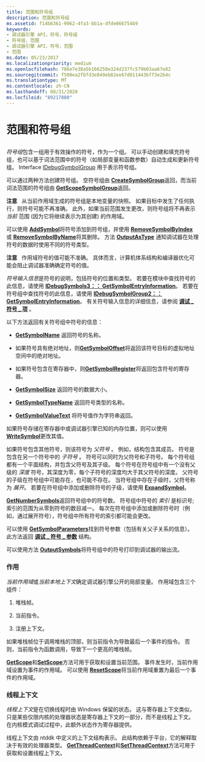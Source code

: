 ```yaml
---
title: 范围和符号组
description: 范围和符号组
ms.assetid: f14b6361-9962-4fa3-bb1a-dfde066754b9
keywords:
- 调试器引擎 API，符号，符号组
- 符号组，范围
- 调试器引擎 API，符号，范围
- 范围
ms.date: 05/23/2017
ms.localizationpriority: medium
ms.openlocfilehash: 786e7e38a5b166258e324d237fc579b03aa67e82
ms.sourcegitcommit: f500ea2fbfd3e849eb82ee67d011443bff3e2b4c
ms.translationtype: MT
ms.contentlocale: zh-CN
ms.lasthandoff: 08/31/2020
ms.locfileid: "89217880"
---
```

# <a name="scopes-and-symbol-groups"></a>范围和符号组


## <span id="ddk_scopes_and_symbol_groups_dbx"></span><span id="DDK_SCOPES_AND_SYMBOL_GROUPS_DBX"></span>


*符号组*包含一组用于有效操作的符号，作为一个组。 可以手动创建和填充符号组，也可以基于词法范围中的符号（如局部变量和函数参数）自动生成和更新符号组。 Interface [IDebugSymbolGroup](/windows-hardware/drivers/ddi/dbgeng/nn-dbgeng-idebugsymbolgroup) 用于表示符号组。

可以通过两种方法创建符号组。 空符号组由 [**CreateSymbolGroup**](/windows-hardware/drivers/ddi/dbgeng/nf-dbgeng-idebugsymbols3-createsymbolgroup)返回，而当前词法范围的符号组由 [**GetScopeSymbolGroup**](/windows-hardware/drivers/ddi/dbgeng/nf-dbgeng-idebugsymbols3-getscopesymbolgroup)返回。

**注意**   从当前作用域生成的符号组是本地变量的快照。 如果目标中发生了任何执行，则符号可能不再准确。 此外，如果当前范围发生更改，则符号组将不再表示 *当前* 范围 (因为它将继续表示为其创建) 的作用域。

 

可以使用 [**AddSymbol**](/windows-hardware/drivers/ddi/dbgeng/nf-dbgeng-idebugsymbolgroup2-addsymbol)将符号添加到符号组，并使用 [**RemoveSymbolByIndex**](/windows-hardware/drivers/ddi/dbgeng/nf-dbgeng-idebugsymbolgroup2-removesymbolbyindex) 或 [**RemoveSymbolByName**](/windows-hardware/drivers/ddi/dbgeng/nf-dbgeng-idebugsymbolgroup2-removesymbolbyname)将其删除。 方法 [**OutputAsType**](/windows-hardware/drivers/ddi/dbgeng/nf-dbgeng-idebugsymbolgroup2-outputastype) 通知调试器在处理符号的数据时使用不同的符号类型。

**注意**   作用域符号的值可能不准确。 具体而言，计算机体系结构和编译器优化可能会阻止调试器准确确定符号的值。

 

*符号输入信息*是符号的说明，包括符号的位置和类型。 若要在模块中查找符号的此信息，请使用 [**IDebugSymbols3：： GetSymbolEntryInformation**](/windows-hardware/drivers/ddi/dbgeng/nf-dbgeng-idebugsymbols3-getsymbolentryinformation)。 若要在符号组中查找符号的此信息，请使用 [**IDebugSymbolGroup2：： GetSymbolEntryInformation**](/windows-hardware/drivers/ddi/dbgeng/nf-dbgeng-idebugsymbolgroup2-getsymbolentryinformation)。 有关符号输入信息的详细信息，请参阅 [**调试 \_ 符号 \_ 项**](/windows-hardware/drivers/ddi/dbgeng/ns-dbgeng-_debug_symbol_entry) 。

以下方法返回有关符号组中符号的信息：

-   [**GetSymbolName**](/windows-hardware/drivers/ddi/dbgeng/nf-dbgeng-idebugsymbolgroup2-getsymbolname) 返回符号的名称。

-   如果符号具有绝对地址，则[**GetSymbolOffset**](/windows-hardware/drivers/ddi/dbgeng/nf-dbgeng-idebugsymbolgroup2-getsymboloffset)将返回该符号目标的虚拟地址空间中的绝对地址。

-   如果符号包含在寄存器中，则[**GetSymbolRegister**](/windows-hardware/drivers/ddi/dbgeng/nf-dbgeng-idebugsymbolgroup2-getsymbolregister)将返回包含符号的寄存器。

-   [**GetSymbolSize**](/windows-hardware/drivers/ddi/dbgeng/nf-dbgeng-idebugsymbolgroup2-getsymbolsize) 返回符号的数据大小。

-   [**GetSymbolTypeName**](/windows-hardware/drivers/ddi/dbgeng/nf-dbgeng-idebugsymbolgroup2-getsymboltypename) 返回符号类型的名称。

-   [**GetSymbolValueText**](/windows-hardware/drivers/ddi/dbgeng/nf-dbgeng-idebugsymbolgroup2-getsymbolvaluetext) 将符号值作为字符串返回。

如果符号存储在寄存器中或调试器引擎已知的内存位置，则可以使用 [**WriteSymbol**](/windows-hardware/drivers/ddi/dbgeng/nf-dbgeng-idebugsymbolgroup2-writesymbol)更改其值。

如果符号包含其他符号，则该符号为 *父符号* 。 例如，结构包含其成员。 符号是包含在另一个符号中的 *子符号* 。 符号可以同时为父符号和子符号。 每个符号组都有一个平面结构，并包含父符号及其子级。 每个符号在符号组中有一个没有父级的 *深度* 符号，其深度为零，每个子符号的深度均大于其父符号的深度。 父符号的子级在符号组中可能存在，也可能不存在。 当符号组中存在子级时，父符号称为 *展开*。 若要在符号组中添加或删除符号的子级，请使用 [**ExpandSymbol**](/windows-hardware/drivers/ddi/dbgeng/nf-dbgeng-idebugsymbolgroup2-expandsymbol)。

[**GetNumberSymbols**](/windows-hardware/drivers/ddi/dbgeng/nf-dbgeng-idebugsymbolgroup2-getnumbersymbols)返回符号组中的符号数。 符号组中符号的 *索引* 是标识号;索引的范围为从零到符号的数目减一。 每次在符号组中添加或删除符号时（例如，通过展开符号），符号组中所有符号的索引都可能会更改。

可以使用 [**GetSymbolParameters**](/windows-hardware/drivers/ddi/dbgeng/nf-dbgeng-idebugsymbolgroup2-getsymbolparameters)找到符号参数（包括有关父子关系的信息）。 此方法返回 [**调试 \_ 符号 \_ 参数**](/windows-hardware/drivers/ddi/dbgeng/ns-dbgeng-_debug_symbol_parameters) 结构。

可以使用方法 [**OutputSymbols**](/windows-hardware/drivers/ddi/dbgeng/nf-dbgeng-idebugsymbolgroup2-outputsymbols)将符号组中的符号打印到调试器的输出流。

### <a name="span-idscopesspanspan-idscopesspanscopes"></a><span id="scopes"></span><span id="SCOPES"></span>作用

*当前作用域*或*当前本地上下文*确定调试器引擎公开的局部变量。 作用域包含三个组件：

1.  堆栈帧。

2.  当前指令。

3.  注册上下文。

如果堆栈帧位于调用堆栈的顶部，则当前指令为导致最后一个事件的指令。 否则，当前指令为函数调用，导致下一个更高的堆栈帧。

[**GetScope**](/windows-hardware/drivers/ddi/dbgeng/nf-dbgeng-idebugsymbols3-getscope)和[**SetScope**](/windows-hardware/drivers/ddi/dbgeng/nf-dbgeng-idebugsymbols3-setscope)方法可用于获取和设置当前范围。 事件发生时，当前作用域设置为事件的作用域。 可以使用 [**ResetScope**](/windows-hardware/drivers/ddi/dbgeng/nf-dbgeng-idebugsymbols3-resetscope)将当前作用域重置为最后一个事件的作用域。

### <a name="span-idthread-contextspanspan-idthread_contextspanthread-context"></a><span id="thread-context"></span><span id="THREAD_CONTEXT"></span>线程上下文

*线程上下文*是在切换线程时由 Windows 保留的状态。 这与寄存器上下文类似，只是某些仅限内核的处理器状态是寄存器上下文的一部分，而不是线程上下文。 在内核模式调试过程中，此额外状态作为寄存器提供。

线程上下文由 ntddk 中定义的上下文结构表示。 此结构依赖于平台，它的解释取决于有效的处理器类型。 [**GetThreadContext**](/windows-hardware/drivers/ddi/dbgeng/nf-dbgeng-idebugadvanced3-getthreadcontext)和[**SetThreadContext**](/windows-hardware/drivers/ddi/dbgeng/nf-dbgeng-idebugadvanced3-setthreadcontext)方法可用于获取和设置线程上下文。

 

